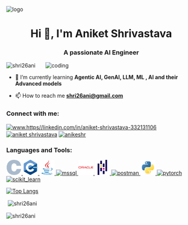 ![logo](https://onlinedegrees.sandiego.edu/wp-content/uploads/2022/11/masters-in-ai-vs-ds.jpg)
<h1 align="center">Hi 👋, I'm Aniket Shrivastava</h1>
<h3 align="center">A passionate AI Engineer</h3>
<img align="right" alt="coding" width="400"src="https://cdn.dribbble.com/users/1708816/screenshots/15637256/media/f9826f0af8a49462f048262a8502035b.gif">

<p align="left"> <img src="https://komarev.com/ghpvc/?username=shri26ani&label=Profile%20views&color=0e75b6&style=flat" alt="shri26ani" /> </p>

- 🌱 I’m currently learning **Agentic AI, GenAI, LLM, ML , AI and their Advanced models**

- 📫 How to reach me **shri26ani@gmail.com**

<h3 align="left">Connect with me:</h3>
<p align="left">
<a href="https://linkedin.com/in/www.https//linkedin.com/in/aniket-shrivastava-332131106" target="blank"><img align="center" src="https://raw.githubusercontent.com/rahuldkjain/github-profile-readme-generator/master/src/images/icons/Social/linked-in-alt.svg" alt="www.https//linkedin.com/in/aniket-shrivastava-332131106" height="30" width="40" /></a>
<a href="https://www.hackerrank.com/aniket shrivastava" target="blank"><img align="center" src="https://raw.githubusercontent.com/rahuldkjain/github-profile-readme-generator/master/src/images/icons/Social/hackerrank.svg" alt="aniket shrivastava" height="30" width="40" /></a>
<a href="https://www.leetcode.com/anikeshr" target="blank"><img align="center" src="https://raw.githubusercontent.com/rahuldkjain/github-profile-readme-generator/master/src/images/icons/Social/leet-code.svg" alt="anikeshr" height="30" width="40" /></a>
</p>

<h3 align="left">Languages and Tools:</h3>
<p align="left"> <a href="https://www.cprogramming.com/" target="_blank" rel="noreferrer"> <img src="https://raw.githubusercontent.com/devicons/devicon/master/icons/c/c-original.svg" alt="c" width="40" height="40"/> </a> <a href="https://www.w3schools.com/cpp/" target="_blank" rel="noreferrer"> <img src="https://raw.githubusercontent.com/devicons/devicon/master/icons/cplusplus/cplusplus-original.svg" alt="cplusplus" width="40" height="40"/> </a> <a href="https://www.java.com" target="_blank" rel="noreferrer"> <img src="https://raw.githubusercontent.com/devicons/devicon/master/icons/java/java-original.svg" alt="java" width="40" height="40"/> </a> <a href="https://www.microsoft.com/en-us/sql-server" target="_blank" rel="noreferrer"> <img src="https://www.svgrepo.com/show/303229/microsoft-sql-server-logo.svg" alt="mssql" width="40" height="40"/> </a> <a href="https://www.oracle.com/" target="_blank" rel="noreferrer"> <img src="https://raw.githubusercontent.com/devicons/devicon/master/icons/oracle/oracle-original.svg" alt="oracle" width="40" height="40"/> </a> <a href="https://pandas.pydata.org/" target="_blank" rel="noreferrer"> <img src="https://raw.githubusercontent.com/devicons/devicon/2ae2a900d2f041da66e950e4d48052658d850630/icons/pandas/pandas-original.svg" alt="pandas" width="40" height="40"/> </a> <a href="https://postman.com" target="_blank" rel="noreferrer"> <img src="https://www.vectorlogo.zone/logos/getpostman/getpostman-icon.svg" alt="postman" width="40" height="40"/> </a> <a href="https://www.python.org" target="_blank" rel="noreferrer"> <img src="https://raw.githubusercontent.com/devicons/devicon/master/icons/python/python-original.svg" alt="python" width="40" height="40"/> </a> <a href="https://pytorch.org/" target="_blank" rel="noreferrer"> <img src="https://www.vectorlogo.zone/logos/pytorch/pytorch-icon.svg" alt="pytorch" width="40" height="40"/> </a> <a href="https://scikit-learn.org/" target="_blank" rel="noreferrer"> <img src="https://upload.wikimedia.org/wikipedia/commons/0/05/Scikit_learn_logo_small.svg" alt="scikit_learn" width="40" height="40"/> </a> </p>


[![Top Langs](https://github-readme-stats.vercel.app/api/top-langs?username=shri26ani)](https://github.com/anuraghazra/github-readme-stats)

<p>&nbsp;<img align="center" src="https://github-readme-stats.vercel.app/api?username=shri26ani&show_icons=true&locale=en" alt="shri26ani" /></p>

<p><img align="center" src="https://github-readme-streak-stats.herokuapp.com/?user=shri26ani&" alt="shri26ani" /></p>
